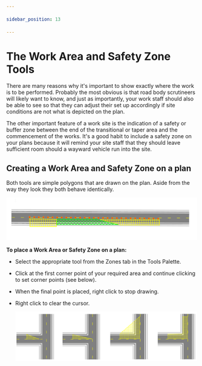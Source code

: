 ```yaml
---

sidebar_position: 13

---
```

# The Work Area and Safety Zone Tools

There are many reasons why it's important to show exactly where the work is to be performed. Probably the most obvious is that road body scrutineers will likely want to know, and just as importantly, your work staff should also be able to see so that they can adjust their set up accordingly if site conditions are not what is depicted on the plan.

The other important feature of a work site is the indication of a safety or buffer zone between the end of the transitional or taper area and the commencement of the works. It's a good habit to include a safety zone on your plans because it will remind your site staff that they should leave sufficient room should a wayward vehicle run into the site.

## Creating a Work Area and Safety Zone on a plan

Both tools are simple polygons that are drawn on the plan. Aside from the way they look they both behave identically.

![Work_Area_(Green)_and_Safety_Area_(Yellow)_on_a_Plan](./assets/Work_Area_(Green)_and_Safety_Area_(Yellow)_on_a_Plan.png)

**To place a Work Area or Safety Zone on a plan:**

- Select the appropriate tool from the Zones tab in the Tools Palette.
- Click at the first corner point of your required area and continue clicking to set corner points (see below).
- When the final point is placed, right click to stop drawing.
- Right click to clear the cursor.

    ![A_Click_Pattern_for_a_Simple_Buffer_Area](./assets/A_Click_Pattern_for_a_Simple_Buffer_Area.png)

